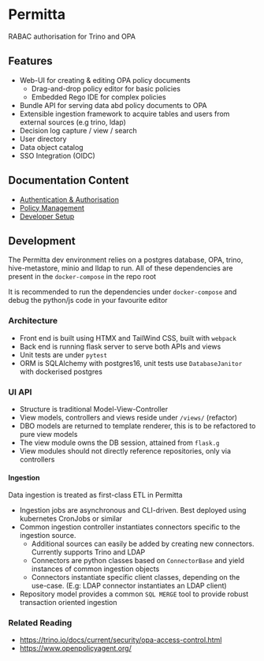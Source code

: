 # Permitta
RABAC authorisation for Trino and OPA

## Features
* Web-UI for creating & editing OPA policy documents
  * Drag-and-drop policy editor for basic policies
  * Embedded Rego IDE for complex policies 
* Bundle API for serving data abd policy documents to OPA
* Extensible ingestion framework to acquire tables and users from external sources (e.g trino, ldap)
* Decision log capture / view / search 
* User directory
* Data object catalog
* SSO Integration (OIDC)

## Documentation Content
* [Authentication & Authorisation](docs/auth.md)
* [Policy Management](docs/policies.md)
* [Developer Setup](docs/dev_setup.md)

## Development
The Permitta dev environment relies on a postgres database, OPA, trino, hive-metastore, minio and lldap to run.
All of these dependencies are present in the `docker-compose` in the repo root

It is recommended to run the dependencies under `docker-compose` and debug the python/js code in your favourite editor 

### Architecture
* Front end is built using HTMX and TailWind CSS, built with `webpack`
* Back end is running flask server to serve both APIs and views
* Unit tests are under `pytest`
* ORM is SQLAlchemy with postgres16, unit tests use `DatabaseJanitor` with dockerised postgres 

### UI API
* Structure is traditional Model-View-Controller
* View models, controllers and views reside under `/views/` (refactor)
* DBO models are returned to template renderer, this is to be refactored to pure view models
* The view module owns the DB session, attained from `flask.g`
* View modules should not directly reference repositories, only via controllers

#### Ingestion
Data ingestion is treated as first-class ETL in Permitta
* Ingestion jobs are asynchronous and CLI-driven. Best deployed using kubernetes CronJobs or similar
* Common ingestion controller instantiates connectors specific to the ingestion source. 
  * Additional sources can easily be added by creating new connectors. Currently supports Trino and LDAP
  * Connectors are python classes based on `ConnectorBase` and yield instances of common ingestion objects
  * Connectors instantiate specific client classes, depending on the use-case. (E.g: LDAP connector instantiates an LDAP client)
* Repository model provides a common `SQL MERGE` tool to provide robust transaction oriented ingestion

### Related Reading
* https://trino.io/docs/current/security/opa-access-control.html
* https://www.openpolicyagent.org/

